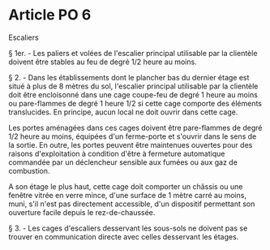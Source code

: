 # Article PO 6

Escaliers

§ 1er. - Les paliers et volées de l'escalier principal utilisable par la clientèle doivent être stables au feu de degré 1/2 heure au moins.

§ 2. - Dans les établissements dont le plancher bas du dernier étage est situé à plus de 8 mètres du sol, l'escalier principal utilisable par la clientèle doit être encloisonné dans une cage coupe-feu de degré 1 heure au moins ou pare-flammes de degré 1 heure 1/2 si cette cage comporte des éléments translucides. En principe, aucun local ne doit ouvrir dans cette cage.

Les portes aménagées dans ces cages doivent être pare-flammes de degré 1/2 heure au moins, équipées d'un ferme-porte et s'ouvrir dans le sens de la sortie. En outre, les portes peuvent être maintenues ouvertes pour des raisons d'exploitation à condition d'être à fermeture automatique commandée par un déclencheur sensible aux fumées ou aux gaz de combustion.

A son étage le plus haut, cette cage doit comporter un châssis ou une fenêtre vitrée en verre mince, d'une surface de 1 mètre carré au moins, muni, s'il n'est pas directement accessible, d'un dispositif permettant son ouverture facile depuis le rez-de-chaussée.

§ 3. - Les cages d'escaliers desservant les sous-sols ne doivent pas se trouver en communication directe avec celles desservant les étages.
